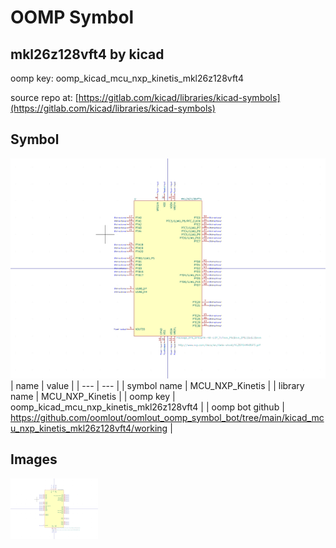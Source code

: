 # OOMP Symbol  
## mkl26z128vft4  by kicad  
  
oomp key: oomp_kicad_mcu_nxp_kinetis_mkl26z128vft4  
  
source repo at: [https://gitlab.com/kicad/libraries/kicad-symbols](https://gitlab.com/kicad/libraries/kicad-symbols)  
## Symbol  
  
[![working.png](working_600.png)](working.png)  
| name | value | 
| --- | --- | 
| symbol name | MCU_NXP_Kinetis | 
| library name | MCU_NXP_Kinetis | 
| oomp key | oomp_kicad_mcu_nxp_kinetis_mkl26z128vft4 | 
| oomp bot github | https://github.com/oomlout/oomlout_oomp_symbol_bot/tree/main/kicad_mcu_nxp_kinetis_mkl26z128vft4/working | 
## Images  
  
[![working.png](working_140.png)](working.png)  
